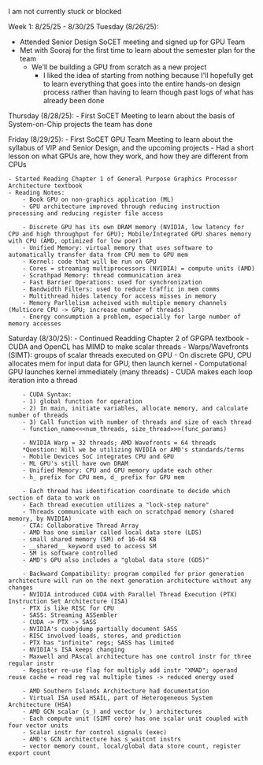 I am not currently stuck or blocked

Week 1: 8/25/25 - 8/30/25
Tuesday (8/26/25): 
- Attended Senior Design SoCET meeting and signed up for GPU Team
- Met with Sooraj for the first time to learn about the semester plan for the team
    - We'll be building a GPU from scratch as a new project
        - I liked the idea of starting from nothing because I'll hopefully get to learn everything that goes into the entire hands-on design process rather than having to learn though past logs of what has already been done

Thursday (8/28/25):
    - First SoCET Meeting to learn about the basis of System-on-Chip projects the team has done

Friday (8/29/25):
    - First SoCET GPU Team Meeting to learn about the syllabus of VIP and Senior Design, and the upcoming projects
    - Had a short lesson on what GPUs are, how they work, and how they are different from CPUs

    - Started Reading Chapter 1 of General Purpose Graphics Processor Architecture textbook
    - Reading Notes:
        - Book GPU on non-graphics application (ML)
        - GPU architecture improved through reducing instruction processing and reducing register file access

        - Discrete GPU has its own DRAM memory (NVIDIA, low latency for CPU and high throughput for GPU); Mobile/Integrated GPU shares memory with CPU (AMD, optimized for low poer)
        - Unified Memory: virtual memory that uses software to automatically transfer data from CPU mem to GPU mem
        - Kernel: code that will be run on GPU
        - Cores = streaming multiprocessors (NVIDIA) = compute units (AMD)
        - Scrathpad Memory: thread communication area
        - Fast Barrier Operations: used for synchronization
        - Bandwidth Filters: used to reduce traffic in mem comms
        - Multithread hides latency for access misses in memory
        - Memory Parllelism acheived with multiple memory channels (Multicore CPU -> GPU; increase number of threads)
        - Energy consumption a problem, especially for large number of memory accesses

Saturday (8/30/25):
    - Continued Readding Chapter 2 of GPGPA textbook
        - CUDA and OpenCL has MIMD to make scalar threads
        - Warps/Wavefronts (SIMT): groups of scalar threads executed on GPU
        - On discrete GPU, CPU allocates mem for input data for GPU, then launch kernel
        - Computational GPU launches kernel immediately (many threads)
        - CUDA makes each loop iteration into a thread

        - CUDA Syntax:
        - 1) global function for operation
        - 2) In main, initiate variables, allocate memory, and calculate number of threads
        - 3) Call function with number of threads and size of each thread
        - function_name<<<num_threads, size_thread>>>(func_params)

        - NVIDIA Warp = 32 threads; AMD Wavefronts = 64 threads
        *Question: Will we be utilizing NVIDIA or AMD's standards/terms
        - Mobile Devices SoC integrates CPU and GPU
        - ML GPU's still have own DRAM
        - Unified Memory: CPU and GPU memory update each other
        - h_ prefix for CPU mem, d_ prefix for GPU mem

        - Each thread has identification coordinate to decide which section of data to work on
        - Each thread execution utilizes a "lock-step nature"
        - Threads communicate with each on scratchpad memory (shared memory, by NVIDIA)
        - CTA: Collaborative Thread Array
        - AMD has one similar called local data store (LDS)
        - small shared memory (SM) of 16-64 KB
        - __shared__ keyword used to access SM
        - SM is software controlled
        - AMD's GPU also includes a "global data store (GDS)"

        - Backward Compatibility: program compiled for prior generation architecture will run on the next generation architecture without any changes
        - NVIDIA introduced CUDA with Parallel Thread Execution (PTX) Instruction Set Architecture (ISA)
        - PTX is like RISC for CPU
        - SASS: Streaming ASSembler
        - CUDA -> PTX -> SASS
        - NVIDIA's cuobjdump partially document SASS
        - RISC involved loads, stores, and prediction
        - PTX has "infinite" regs; SASS has limited
        - NVIDIA's ISA keeps changing
        - Maxwell and PAscal architecture has one control instr for three regular instr
        - Register re-use flag for multiply add instr "XMAD"; operand reuse cache = read reg val multiple times -> reduced energy used

        - AMD Southern Islands Architecture had documentation
        - Virtual ISA used HSAIL, part of Heterogeneous System Architecture (HSA)
        - AMD GCN scalar (s_) and vector (v_) architectures
        - Each compute unit (SIMT core) has one scalar unit coupled with four vector units
        - Scalar instr for control signals (exec)
        - AMD's GCN architecture has s_waitcnt instrs
        - vector memory count, local/global data store count, register export count
